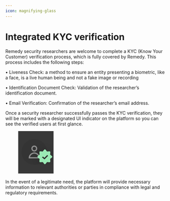 ```yaml
---
icon: magnifying-glass
---
```


# Integrated KYC verification

Remedy security researchers are welcome to complete a KYC (Know Your Customer) verification process, which is fully covered by Remedy. This process includes the following steps:

• Liveness Check: a method to ensure an entity presenting a biometric, like a face, is a live human being and not a fake image or recording

• Identification Document Check: Validation of the researcher’s identification document.

• Email Verification: Confirmation of the researcher’s email address.

Once a security researcher successfully passes the KYC verification, they will be marked with a designated UI indicator on the platform so you can see the verified users at first glance.

<div align="left"><figure><img src="../.gitbook/assets/image (3).png" alt=""><figcaption></figcaption></figure></div>

In the event of a legitimate need, the platform will provide necessary information to relevant authorities or parties in compliance with legal and regulatory requirements.

